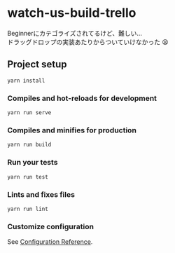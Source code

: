 # watch-us-build-trello

Beginnerにカテゴライズされてるけど、難しい...  
ドラッグドロップの実装あたりからついていけなかった :tired_face:

## Project setup
```
yarn install
```

### Compiles and hot-reloads for development
```
yarn run serve
```

### Compiles and minifies for production
```
yarn run build
```

### Run your tests
```
yarn run test
```

### Lints and fixes files
```
yarn run lint
```

### Customize configuration
See [Configuration Reference](https://cli.vuejs.org/config/).
